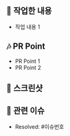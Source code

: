 ## 🎸 작업한 내용
- 작업 내용 1

## 🎶 PR Point
<!-- 피드백을 받고 싶은 부분, 공유하고 싶은 부분, 작업 과정, 이유를 적어주세요. -->
- PR Point 1
- PR Point 2

## 📸 스크린샷
<!-- gif or mp4 용량 제한이 있는데... 용량 넘어가면 카톡 보내주세요. -->

## 💽 관련 이슈
- Resolved: #이슈번호

<!-- 아 맞다! Assignee, Reviewer 설정! 😇 -->
